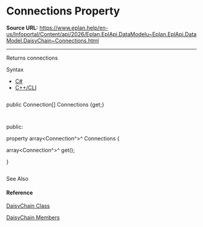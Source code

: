 # Connections Property

**Source URL:** https://www.eplan.help/en-us/Infoportal/Content/api/2026/Eplan.EplApi.DataModelu~Eplan.EplApi.DataModel.DaisyChain~Connections.html

---

Returns connections

Syntax

- [C#](#i-syntax-CS)
- [C++/CLI](#i-syntax-CPP2005)

```
```
public Connection[] Connections {get;}
```
```

```
```
public:
property array<Connection^>^ Connections {
   array<Connection^>^ get();
}
```
```



See Also

#### Reference

[DaisyChain Class](Eplan.EplApi.DataModelu~Eplan.EplApi.DataModel.DaisyChain.html)
  
[DaisyChain Members](Eplan.EplApi.DataModelu~Eplan.EplApi.DataModel.DaisyChain_members.html)